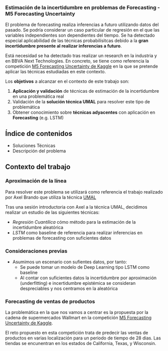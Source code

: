 ### Estimación de la incertidumbre en problemas de Forecasting - M5 Forecasting Uncertainty

El problema de forecasting realiza inferencias a futuro utilizando datos del pasado. Se podría considerar un caso particular de regresión en el que las variables independientes son dependientes del tiempo. Se ha detectado especial aplicabilidad de las técnicas probabilísitcas debido a la **gran incertidumbre presente al realizar inferencias a futuro**.  

Está necesidad se ha detectado tras realizar un research en la industria y en BBVA Next Technologies. En concreto, se tiene como referencia la competición [M5 Forecasting Uncertainty de Kaggle](https://www.kaggle.com/c/m5-forecasting-uncertainty) en la que se pretende aplicar las técnicas estudiadas en este contexto.

Los **objetivos** a alcanzar en el contexto de este trabajo son:

1. **Aplicación y validación** de técnicas de estimación de la incertidumbre en una problemática real
2. Validación de la **solución técnica UMAL** para resolver este tipo de problemática
3. Obtener conocimiento sobre **técnicas adyacentes** con aplicación en **Forecasting** (e.g. LSTM)

## Índice de contenidos

- Soluciones Técnicas
- Descripción del problema

## Contexto del trabajo

### Aproximación de la línea

Para resolver este problema se utilizará como referencia el trabajo realizado por Axel Brando que utiliza la técnica [UMAL](https://arxiv.org/abs/1910.12288)

Tras una sesión introductoria con Axel a la técnica UMAL, decidimos realizar un estudio de las siguientes técnicas:
* *Regresión Cuantílica* cómo método para la estimación de la incertidumbre aleatórica
* *LSTM* como baseline de referencia para realizar inferencias en problemas de forecasting con suficientes datos

### Consideraciones previas

* Asumimos un escenario con sufientes datos, por tanto:
  * Se puede tomar un modelo de Deep Learning tipo LSTM como baseline
  * Al contar con suficientes datos la incertidumbre por aproximación (underfitting) e incertidumbre epistémica se consideran despreciables y nos centramos en la aleatórica

### Forecasting de ventas de productos

La problemática en la que nos vamos a centrar es la propuesta por la cadena de supermercados Wallmart en la competición [M5 Forecasting Uncertainty de Kaggle](https://www.kaggle.com/c/m5-forecasting-uncertainty). 

El reto propuesto en esta competición trata de predecir las ventas de productos en varias localización para un periodo de tiempo de 28 dias. Las tiendas se encunentran en los estados de California, Texas, y Wisconsin.





